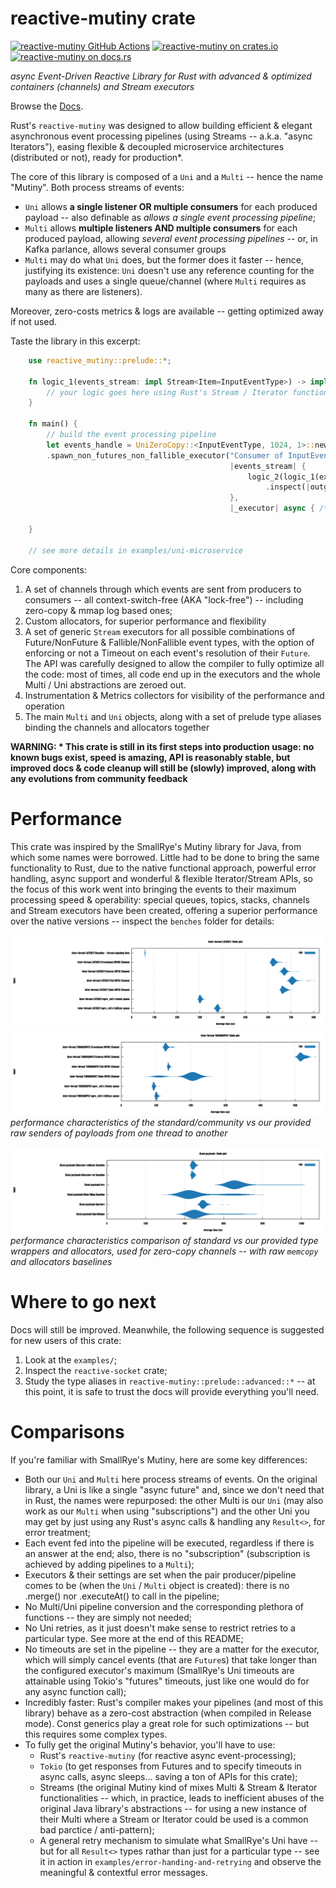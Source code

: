 # reactive-mutiny crate

[gh-image]: https://github.com/zertyz/reactive-mutiny/workflows/Rust/badge.svg
[gh-checks]: https://github.com/zertyz/reactive-mutiny/actions/workflows/rust.yml
[cratesio-image]: https://img.shields.io/crates/v/reactive-mutiny.svg
[cratesio]: https://crates.io/crates/reactive-mutiny
[docsrs-image]: https://docs.rs/reactive-mutiny/badge.svg
[docsrs]: https://docs.rs/reactive-mutiny

[![reactive-mutiny GitHub Actions][gh-image]][gh-checks]
[![reactive-mutiny on crates.io][cratesio-image]][cratesio]
[![reactive-mutiny on docs.rs][docsrs-image]][docsrs]

*async Event-Driven Reactive Library for Rust with advanced & optimized containers (channels) and Stream executors*

Browse the [Docs][docsrs].

Rust's `reactive-mutiny` was designed to allow building efficient & elegant asynchronous event processing pipelines (using
Streams -- a.k.a. "async Iterators"), easing flexible & decoupled microservice architectures (distributed or not), ready for production*.

The core of this library is composed of a `Uni` and a `Multi` -- hence the name "Mutiny". Both process streams of events:
  - `Uni` allows **a single listener OR multiple consumers** for each produced payload -- also definable as *allows a single event processing pipeline*;
  - `Multi` allows **multiple listeners AND multiple consumers** for each produced payload, allowing *several event processing pipelines*
    -- or, in Kafka parlance, allows several consumer groups
  - `Multi` may do what `Uni` does, but the former does it faster -- hence, justifying its existence: `Uni` doesn't use any
    reference counting for the payloads and uses a single queue/channel (where `Multi` requires as many as there are listeners).

Moreover, zero-costs metrics & logs are available -- getting optimized away if not used.

Taste the library in this excerpt:

```rust
    use reactive_mutiny::prelude::*;

    fn logic_1(events_stream: impl Stream<Item=InputEventType>) -> impl Stream<Item=OutputEventType> {
        // your logic goes here using Rust's Stream / Iterator functions
    }

    fn main() {
        // build the event processing pipeline
        let events_handle = UniZeroCopy::<InputEventType, 1024, 1>::new()
        .spawn_non_futures_non_fallible_executor("Consumer of InputEventType and issiuer of OutputEventType",
                                                 |events_stream| {
                                                     logic_2(logic_1(exchange_events))
                                                         .inspect(|outgoing_event| send(outgoing_event))
                                                 },
                                                 |_executor| async { /* on-close logic */ });

    }

    // see more details in examples/uni-microservice
```

Core components:
  1) A set of channels through which events are sent from producers to consumers -- all context-switch-free (AKA "lock-free") -- including zero-copy & mmap log based ones;
  2) Custom allocators, for superior performance and flexibility
  3) A set of generic `Stream` executors for all possible combinations of Future/NonFuture & Fallible/NonFallible event types, with the option of enforcing or not a Timeout on each event's resolution of their `Future`. The API was carefully designed to allow the compiler to fully optimize all the code: most of times, all code end up in the executors and the whole Multi / Uni abstractions are zeroed out.
  4) Instrumentation & Metrics collectors for visibility of the performance and operation
  5) The main `Multi` and `Uni` objects, along with a set of prelude type aliases binding the channels and allocators together


**WARNING: * This crate is still in its first steps into production usage: no known bugs exist, speed is amazing, API is reasonably stable, but improved docs & code cleanup will still be (slowly) improved, along with any evolutions from community feedback**


# Performance

This crate was inspired by the SmallRye's Mutiny library for Java, from which some names were borrowed.
Little had to be done to bring the same functionality to Rust, due to the native functional approach, powerful error
handling, async support and wonderful & flexible Iterator/Stream APIs, so the focus of this work went into bringing the events to
their maximum processing speed & operability: special queues, topics, stacks, channels and Stream executors have been created, offering
a superior performance over the native versions -- inspect the `benches` folder for details:

![reactive-mutiny's channels latencies](screenshots/channels_latencies.png)
![reactive-mutiny's channels throughput](screenshots/channels_throughput.png)
*performance characteristics of the standard/community vs our provided raw senders of payloads from one thread to another*

![reactive-mutiny's allocators & type wrappers](screenshots/allocators_and_type_wrappers.png)
*performance characteristics comparison of standard vs our provided type wrappers and allocators, used for zero-copy channels -- with raw `memcopy` and allocators baselines*

# Where to go next

Docs will still be improved. Meanwhile, the following sequence is suggested for new users of this crate:
  1) Look at the `examples/`;
  2) Inspect the `reactive-socket` crate;
  3) Study the type aliases in `reactive-mutiny::prelude::advanced::*` -- at this point, it is safe to trust the docs will provide everything you'll need. 

# Comparisons

If you're familiar with SmallRye's Mutiny, here are some key differences:
  - Both our `Uni` and `Multi` here process streams of events. On the original library, a Uni is like a single
    "async future" and, since we don't need that in Rust, the names were repurposed: the other Multi is our `Uni` (may also work as our `Multi` when using "subscriptions")
    and the other Uni you may get by just using any Rust's async calls & handling any `Result<>`, for error treatment;
  - Each event fed into the pipeline will be executed, regardless if there is an answer at the end; also, there is no "subscription"
    (subscription is achieved by adding pipelines to a `Multi`);
  - Executors & their settings are set when the pair producer/pipeline comes to be (when the `Uni` / `Multi` object is created): there
    is no .merge() nor .executeAt() to call in the pipeline;
  - No Multi/Uni pipeline conversion and the corresponding plethora of functions -- they are simply not needed;
  - No Uni retries, as it just doesn't make sense to restrict retries to a particular type. See more at the end of this README;
  - No timeouts are set in the pipeline -- they are a matter for the executor, which will simply cancel events (that are `Future`s) that take longer than the configured executor's maximum
    (SmallRye's Uni timeouts are attainable using Tokio's "futures" timeouts, just like one would do for any async function call);
  - Incredibly faster: Rust's compiler makes your pipelines (and most of this library) behave as a zero-cost abstraction (when compiled in Release mode). Const generics play a great
    role for such optimizations -- but this requires some complex types.
  - To fully get the original Mutiny's behavior, you'll have to use:
    - Rust's `reactive-mutiny` (for reactive async event-processing);
    - `Tokio` (to get responses from Futures and to specify timeouts in async calls, async sleeps... saving a ton of APIs for this crate);
    - Streams (the original Mutiny kind of mixes Multi & Stream & Iterator functionalities -- which, in practice, leads to inefficient abuses of
      the original Java library's abstractions -- for using a new instance of their Multi where a Stream or Iterator could be used is a common bad parctice / anti-pattern);
    - A general retry mechanism to simulate what SmallRye's Uni have -- but for all `Result<>` types rathar than just for a particular type --
      see it in action in `examples/error-handing-and-retrying` and observe the meaningful & contextful error messages.
